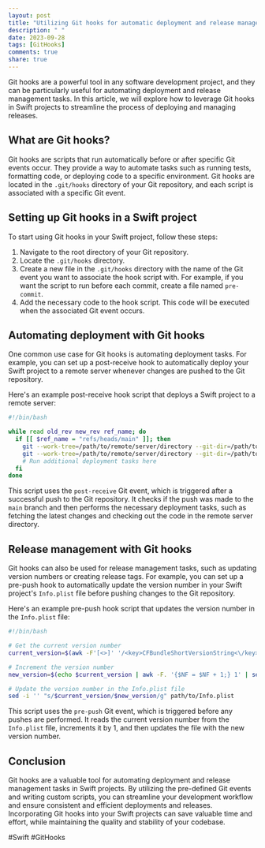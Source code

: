 ```yaml
---
layout: post
title: "Utilizing Git hooks for automatic deployment and release management in Swift projects"
description: " "
date: 2023-09-28
tags: [GitHooks]
comments: true
share: true
---
```


Git hooks are a powerful tool in any software development project, and they can be particularly useful for automating deployment and release management tasks. In this article, we will explore how to leverage Git hooks in Swift projects to streamline the process of deploying and managing releases.

## What are Git hooks?

Git hooks are scripts that run automatically before or after specific Git events occur. They provide a way to automate tasks such as running tests, formatting code, or deploying code to a specific environment. Git hooks are located in the `.git/hooks` directory of your Git repository, and each script is associated with a specific Git event.

## Setting up Git hooks in a Swift project

To start using Git hooks in your Swift project, follow these steps:

1. Navigate to the root directory of your Git repository.
2. Locate the `.git/hooks` directory.
3. Create a new file in the `.git/hooks` directory with the name of the Git event you want to associate the hook script with. For example, if you want the script to run before each commit, create a file named `pre-commit`.
4. Add the necessary code to the hook script. This code will be executed when the associated Git event occurs.

## Automating deployment with Git hooks

One common use case for Git hooks is automating deployment tasks. For example, you can set up a post-receive hook to automatically deploy your Swift project to a remote server whenever changes are pushed to the Git repository.

Here's an example post-receive hook script that deploys a Swift project to a remote server:

```bash
#!/bin/bash

while read old_rev new_rev ref_name; do
  if [[ $ref_name = "refs/heads/main" ]]; then
    git --work-tree=/path/to/remote/server/directory --git-dir=/path/to/your/git/repository fetch --all
    git --work-tree=/path/to/remote/server/directory --git-dir=/path/to/your/git/repository checkout -f
    # Run additional deployment tasks here
  fi
done
```

This script uses the `post-receive` Git event, which is triggered after a successful push to the Git repository. It checks if the push was made to the `main` branch and then performs the necessary deployment tasks, such as fetching the latest changes and checking out the code in the remote server directory.

## Release management with Git hooks

Git hooks can also be used for release management tasks, such as updating version numbers or creating release tags. For example, you can set up a pre-push hook to automatically update the version number in your Swift project's `Info.plist` file before pushing changes to the Git repository.

Here's an example pre-push hook script that updates the version number in the `Info.plist` file:

```bash
#!/bin/bash

# Get the current version number
current_version=$(awk -F'[<>]' '/<key>CFBundleShortVersionString<\/key>/{getline; print $3}' path/to/Info.plist)

# Increment the version number
new_version=$(echo $current_version | awk -F. '{$NF = $NF + 1;} 1' | sed 's/ /./g')

# Update the version number in the Info.plist file
sed -i '' "s/$current_version/$new_version/g" path/to/Info.plist
```

This script uses the `pre-push` Git event, which is triggered before any pushes are performed. It reads the current version number from the `Info.plist` file, increments it by 1, and then updates the file with the new version number.

## Conclusion

Git hooks are a valuable tool for automating deployment and release management tasks in Swift projects. By utilizing the pre-defined Git events and writing custom scripts, you can streamline your development workflow and ensure consistent and efficient deployments and releases. Incorporating Git hooks into your Swift projects can save valuable time and effort, while maintaining the quality and stability of your codebase.

#Swift #GitHooks